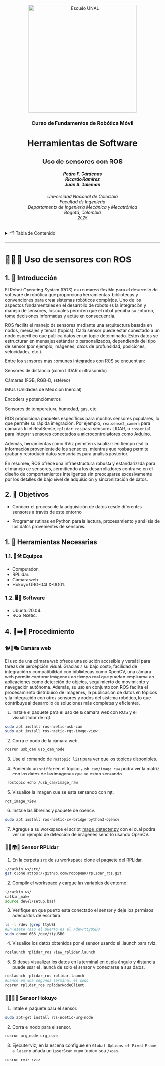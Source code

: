 <div align="center">
<picture>
    <source srcset="https://imgur.com/5bYAzsb.png" media="(prefers-color-scheme: dark)">
    <source srcset="https://imgur.com/Os03JoE.png" media="(prefers-color-scheme: light)">
    <img src="https://imgur.com/Os03JoE.png" alt="Escudo UNAL" width="350px">
</picture>

<h3>Curso de Fundamentos de Robótica Móvil</h3>

<h1>Herramientas de Software</h1>

<h2>Uso de sensores con ROS</h2>

<h5>Pedro F. Cárdenas<br>
    Ricardo Ramírez<br>
    Juan S. Daleman</h5>

<h6>Universidad Nacional de Colombia<br>
    Facultad de Ingeniería<br>
    Departamento de Ingeniería Mecánica y Mecatrónica<br>
    Bogotá, Colombia<br>
    2025</h6>
</div>

<details>
    <summary>🗂️ Tabla de Contenido</summary>

<!-- TOC -->
- [1. 📖 Introducción](#1--introducción)
- [2. 🎯 Objetivos](#2--objetivos)
- [1. 🧰 Herramientas Necesarias](#1--herramientas-necesarias)
  - [1.1. 🔭🛠️ Equipos](#11-️-equipos)
  - [1.2. 🖥️💾 Software](#12-️-software)
- [4. 🔧➡️🚀 Procedimiento](#4-️-procedimiento)
  - [📹🎢🎭 Camára web](#-camára-web)
  - [🔦👀🌍📡 Sensor RPLidar](#-sensor-rplidar)
  - [🔦👀🌐🔭 Sensor Hokuyo](#-sensor-hokuyo)

</details>

---

<h1>👀🌐🤖 Uso de sensores con ROS</h1>

## 1. 📖 Introducción

El Robot Operating System (ROS) es un marco flexible para el desarrollo de software de robótica que proporciona herramientas, bibliotecas y convenciones para crear sistemas robóticos complejos. Uno de los aspectos fundamentales en el desarrollo de robots es la integración y manejo de sensores, los cuales permiten que el robot perciba su entorno, tome decisiones informadas y actúe en consecuencia.

ROS facilita el manejo de sensores mediante una arquitectura basada en nodos, mensajes y temas (topics). Cada sensor puede estar conectado a un nodo específico que publica datos en un topic determinado. Estos datos se estructuran en mensajes estándar o personalizados, dependiendo del tipo de sensor (por ejemplo, imágenes, datos de profundidad, posiciones, velocidades, etc.).

Entre los sensores más comunes integrados con ROS se encuentran:

Sensores de distancia (como LIDAR o ultrasonido)

Cámaras (RGB, RGB-D, estéreo)

IMUs (Unidades de Medición Inercial)

Encoders y potenciómetros

Sensores de temperatura, humedad, gas, etc.

ROS proporciona paquetes específicos para muchos sensores populares, lo que permite su rápida integración. Por ejemplo, `realsense2_camera` para cámaras Intel RealSense, `rplidar_ros` para sensores LIDAR, o `rosserial` para integrar sensores conectados a microcontroladores como Arduino.

Además, herramientas como RViz permiten visualizar en tiempo real la información proveniente de los sensores, mientras que rosbag permite grabar y reproducir datos sensoriales para análisis posterior.

En resumen, ROS ofrece una infraestructura robusta y estandarizada para el manejo de sensores, permitiendo a los desarrolladores centrarse en el diseño de comportamientos inteligentes sin preocuparse excesivamente por los detalles de bajo nivel de adquisición y sincronización de datos.

## 2. 🎯 Objetivos

 - Conocer el proceso de la adquisición de datos desde diferentes sensores a través de este entorno.

 - Programar rutinas en Python para la lectura, procesamiento y análisis de los datos provenientes de sensores.

## 1. 🧰 Herramientas Necesarias

### 1.1. 🔭🛠️ Equipos

  - Computador.
  - RPLidar.
  - Cámara web.
  - Hokuyo URG-04LX-UG01.

### 1.2. 🖥️💾 Software

  - Ubuntu 20.04.
  - ROS Noetic.


## 4. 🔧➡️🚀 Procedimiento


### 📹🎢🎭 Camára web

El uso de una cámara web ofrece una solución accesible y versátil para tareas de percepción visual. Gracias a su bajo costo, facilidad de integración y compatibilidad con bibliotecas como OpenCV, una cámara web permite capturar imágenes en tiempo real que pueden emplearse en aplicaciones como detección de objetos, seguimiento de movimiento y navegación autónoma. Además, su uso en conjunto con ROS facilita el procesamiento distribuido de imágenes, la publicación de datos en tópicos y la integración con otros sensores y nodos del sistema robótico, lo que contribuye al desarrollo de soluciones más completas y eficientes.

1. Instale el paquete para el uso de la cámara web con ROS y el visualizador de rqt.

```sh
sudo apt install ros-noetic-usb-cam
sudo apt install ros-noetic-rqt-image-view
```

2. Corra el nodo de la cámara web.

```sh
rosrun usb_cam usb_cam_node
```

3. Use el comando de `rostopic list` para ver que los topicos disponibles.

4. Poniendo un `sniffer` en el topico `/usb_cam/image_raw` podra ver la matriz con los datos de las imagenes que se estan sensando.

```sh
 rostopic echo /usb_cam/image_raw
```

5. Visualice la imagen que se esta sensando con rqt.

```sh
rqt_image_view
```

6. Instale las librerias y paquete de opencv.

```sh
sudo apt install ros-noetic-cv-bridge python3-opencv
```

7. Agregue a su workspace el script [image_detector.py](./scripts/image_detector.py) con el cual podra ver un ejemplo de detección de imagenes sencillo usando OpenCV.

### 🔦👀🌍📡 Sensor RPLidar


1. En la carpeta `src` de su workspace clone el paquete del RPLidar.

```sh
~/catkin_ws/src/
git clone https://github.com/robopeak/rplidar_ros.git
```

2. Compile el workspace y cargue las variables de entorno.

```sh
~/catkin_ws/
catkin_make
source devel/setup.bash 
```

3. Verifique en que puerto esta conectado el sensor y deje los permisos adecuados de escritura.

```sh
ls -l /dev |grep ttyUSB
#En esete caso el puerto es el /dev/ttyUSB0
sudo chmod 666 /dev/ttyUSB0
```

4. Visualice los datos obtenidos por el sensor usando el .launch para rviz.

```sh
roslaunch rplidar_ros view_rplidar.launch
```

5. Si desea visualizar los datos en la terminal en dupla ángulo y distancia puede usar el .launch de solo el sensor y conectarse a sus datos.

```sh
roslaunch rplidar_ros rplidar.launch
#Lance en una segunda terminal el nodo
rosrun rplidar_ros rplidarNodeClient
```

### 🔦👀🌐🔭 Sensor Hokuyo

1. Intale el paquete para el sensor.

```sh
sudo apt-get install ros-noetic-urg-node
```

2. Corra el nodo para el sensor.

```sh
rosrun urg_node urg_node
```

3. Ejecute rviz, en la escena configure en `Global Options el Fixed Frame a laser` y añada un `LaserScan` cuyo topico sea `/scan`. 

```sh
rosrun rviz rviz
```